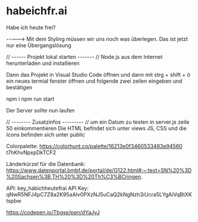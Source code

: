 # habeichfr.ai
Habe ich heute frei?

----->   Mit dem Styling müssen wir uns noch was überlegen. Das ist jetzt nur eine Übergangslösung

//   ------     Projekt lokal starten       -------    //
Node.js aus dem Internet herunterladen und installieren

Dann das Projekt in Visual Studio Code öffnen und dann mit strg + shift + ö ein neues termial fenster öffnen und folgende
zwei zeilen eingeben und bestätigen

npm i
npm run start

Der Server sollte nun laufen


//    --------    Zusatzinfos     ---------      //
um ein Datum zu testen in server.js zeile 50 einkommentieren
Die HTML befindet sich unter views
JS, CSS und die Icons befinden sich unter public





Colorpalette: https://colorhunt.co/palette/16213e0f3460533483e94560
t7hKhvNpxpDkTCF2

Länderkürzel für die Datenbank:
https://www.datenportal.bmbf.de/portal/de/G122.html#:~:text=SN%20%3D%20Sachsen%3B,TH%20%3D%20Th%C3%BCringen.

API: key_habichheutefrai
API Key: qNwR5NFJ4pC7Z8a2K95aAIv0PXzNJ5uCaQ2kNgNzh3iUcra5LYgAiVqBtXKtspbw

https://codepen.io/Tbgse/pen/dYaJyJ

